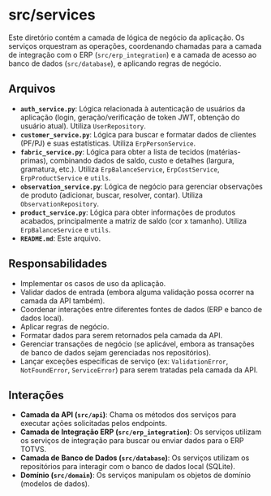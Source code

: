 # src/services

Este diretório contém a camada de lógica de negócio da aplicação. Os serviços orquestram as operações, coordenando chamadas para a camada de integração com o ERP (`src/erp_integration`) e a camada de acesso ao banco de dados (`src/database`), e aplicando regras de negócio.

## Arquivos

*   **`auth_service.py`**: Lógica relacionada à autenticação de usuários da aplicação (login, geração/verificação de token JWT, obtenção do usuário atual). Utiliza `UserRepository`.
*   **`customer_service.py`**: Lógica para buscar e formatar dados de clientes (PF/PJ) e suas estatísticas. Utiliza `ErpPersonService`.
*   **`fabric_service.py`**: Lógica para obter a lista de tecidos (matérias-primas), combinando dados de saldo, custo e detalhes (largura, gramatura, etc.). Utiliza `ErpBalanceService`, `ErpCostService`, `ErpProductService` e `utils`.
*   **`observation_service.py`**: Lógica de negócio para gerenciar observações de produto (adicionar, buscar, resolver, contar). Utiliza `ObservationRepository`.
*   **`product_service.py`**: Lógica para obter informações de produtos acabados, principalmente a matriz de saldo (cor x tamanho). Utiliza `ErpBalanceService` e `utils`.
*   **`README.md`**: Este arquivo.

## Responsabilidades

*   Implementar os casos de uso da aplicação.
*   Validar dados de entrada (embora alguma validação possa ocorrer na camada da API também).
*   Coordenar interações entre diferentes fontes de dados (ERP e banco de dados local).
*   Aplicar regras de negócio.
*   Formatar dados para serem retornados pela camada da API.
*   Gerenciar transações de negócio (se aplicável, embora as transações de banco de dados sejam gerenciadas nos repositórios).
*   Lançar exceções específicas de serviço (ex: `ValidationError`, `NotFoundError`, `ServiceError`) para serem tratadas pela camada da API.

## Interações

*   **Camada da API (`src/api`)**: Chama os métodos dos serviços para executar ações solicitadas pelos endpoints.
*   **Camada de Integração ERP (`src/erp_integration`)**: Os serviços utilizam os serviços de integração para buscar ou enviar dados para o ERP TOTVS.
*   **Camada de Banco de Dados (`src/database`)**: Os serviços utilizam os repositórios para interagir com o banco de dados local (SQLite).
*   **Domínio (`src/domain`)**: Os serviços manipulam os objetos de domínio (modelos de dados).
